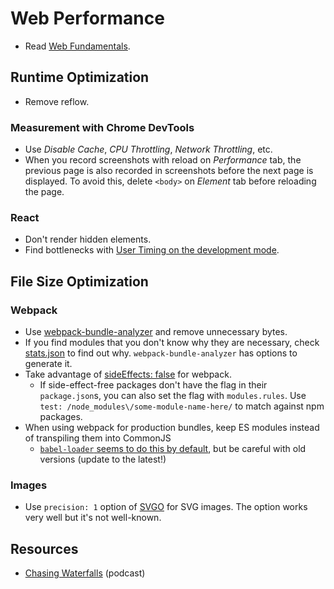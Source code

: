# Web Performance

- Read [Web Fundamentals](https://developers.google.com/web/fundamentals/performance/why-performance-matters/).

## Runtime Optimization

- Remove reflow.

### Measurement with Chrome DevTools

- Use _Disable Cache_, _CPU Throttling_, _Network Throttling_, etc.
- When you record screenshots with reload on _Performance_ tab, the previous page is also recorded in screenshots before the next page is displayed. To avoid this, delete `<body>` on _Element_ tab before reloading the page.

### React

- Don't render hidden elements.
- Find bottlenecks with [User Timing on the development mode](https://reactjs.org/docs/optimizing-performance.html#profiling-components-with-the-chrome-performance-tab).

## File Size Optimization

### Webpack

- Use [webpack-bundle-analyzer](https://github.com/webpack-contrib/webpack-bundle-analyzer) and remove unnecessary bytes.
- If you find modules that you don't know why they are necessary, check [stats.json](https://webpack.js.org/api/stats/) to find out why. `webpack-bundle-analyzer` has options to generate it.
- Take advantage of [sideEffects: false](https://github.com/webpack/webpack/tree/master/examples/side-effects) for webpack.
  - If side-effect-free packages don't have the flag in their `package.json`s, you can also set the flag with `modules.rules`. Use `test: /node_modules\/some-module-name-here/` to match against npm packages.
- When using webpack for production bundles, keep ES modules instead of transpiling them into CommonJS
  - [`babel-loader` seems to do this by default](https://github.com/babel/babel-loader/pull/660), but be careful with old versions (update to the latest!)

### Images

- Use `precision: 1` option of [SVGO](https://github.com/svg/svgo) for SVG images. The option works very well but it's not well-known.

## Resources

- [Chasing Waterfalls](https://chasingwaterfalls.io/) (podcast)
